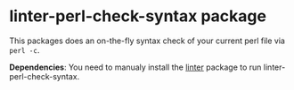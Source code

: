 # linter-perl-check-syntax package

This packages does an on-the-fly syntax check of your current perl file
via `perl -c`.

**Dependencies**: You need to manualy install the [linter](https://atom.io/packages/linter) package to run linter-perl-check-syntax.
